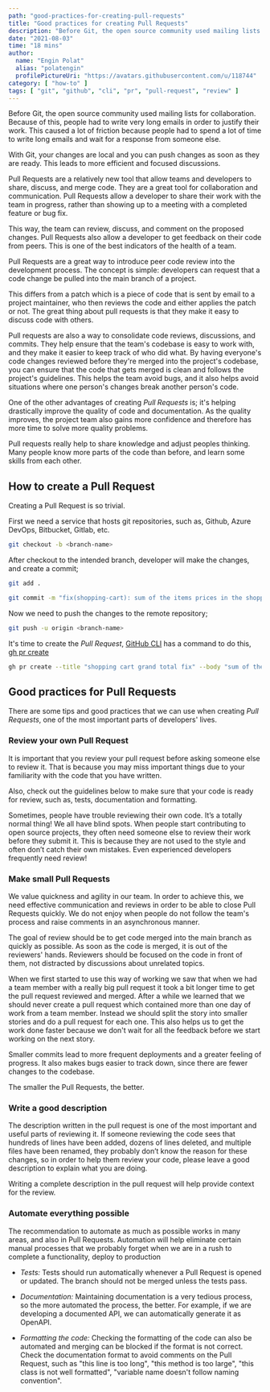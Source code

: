 ```yaml
---
path: "good-practices-for-creating-pull-requests"
title: "Good practices for creating Pull Requests"
description: "Before Git, the open source community used mailing lists for collaboration. Because of this, people had to write very long emails in order to justify their work. This caused a lot of friction because people had to spend a lot of time to write long emails and wait for a response from someone else.<br /><br />With Git, your changes are local and you can push changes as soon as they are ready. This leads to more efficient and focused discussions"
date: "2021-08-03"
time: "18 mins"
author:
  name: "Engin Polat"
  alias: "polatengin"
  profilePictureUri: "https://avatars.githubusercontent.com/u/118744"
category: [ "how-to" ]
tags: [ "git", "github", "cli", "pr", "pull-request", "review" ]
---
```

Before Git, the open source community used mailing lists for collaboration. Because of this, people had to write very long emails in order to justify their work. This caused a lot of friction because people had to spend a lot of time to write long emails and wait for a response from someone else.

With Git, your changes are local and you can push changes as soon as they are ready. This leads to more efficient and focused discussions.

Pull Requests are a relatively new tool that allow teams and developers to share, discuss, and merge code. They are a great tool for collaboration and communication. Pull Requests allow a developer to share their work with the team in progress, rather than showing up to a meeting with a completed feature or bug fix.

This way, the team can review, discuss, and comment on the proposed changes. Pull Requests also allow a developer to get feedback on their code from peers. This is one of the best indicators of the health of a team.

Pull Requests are a great way to introduce peer code review into the development process. The concept is simple: developers can request that a code change be pulled into the main branch of a project.

This differs from a patch which is a piece of code that is sent by email to a project maintainer, who then reviews the code and either applies the patch or not. The great thing about pull requests is that they make it easy to discuss code with others.

Pull requests are also a way to consolidate code reviews, discussions, and commits. They help ensure that the team's codebase is easy to work with, and they make it easier to keep track of who did what. By having everyone's code changes reviewed before they're merged into the project's codebase, you can ensure that the code that gets merged is clean and follows the project's guidelines. This helps the team avoid bugs, and it also helps avoid situations where one person's changes break another person's code.

One of the other advantages of creating _Pull Requests_ is; it's helping drastically improve the quality of code and documentation. As the quality improves, the project team also gains more confidence and therefore has more time to solve more quality problems.

Pull requests really help to share knowledge and adjust peoples thinking. Many people know more parts of the code than before, and learn some skills from each other.

## How to create a Pull Request

Creating a Pull Request is so trivial.

First we need a service that hosts git repositories, such as, Github, Azure DevOps, Bitbucket, Gitlab, etc.

```bash
git checkout -b <branch-name>
```

After checkout to the intended branch, developer will make the changes, and create a commit;

```bash
git add .

git commit -m "fix(shopping-cart): sum of the items prices in the shopping cart"
```

Now we need to push the changes to the remote repository;

```bash
git push -u origin <branch-name>
```

It's time to create the _Pull Request_, [GitHub CLI](https://cli.github.com/) has a command to do this, [gh pr create](https://cli.github.com/manual/gh_pr_create)

```bash
gh pr create --title "shopping cart grand total fix" --body "sum of the items prices in the shopping cart calculated correct again 🥳" --reviewer "polatengin"
```

## Good practices for Pull Requests

There are some tips and good practices that we can use when creating _Pull Requests_, one of the most important parts of developers' lives.

### Review your own Pull Request

It is important that you review your pull request before asking someone else to review it. That is because you may miss important things due to your familiarity with the code that you have written.

Also, check out the guidelines below to make sure that your code is ready for review, such as, tests, documentation and formatting.

Sometimes, people have trouble reviewing their own code. It’s a totally normal thing! We all have blind spots. When people start contributing to open source projects, they often need someone else to review their work before they submit it. This is because they are not used to the style and often don’t catch their own mistakes. Even experienced developers frequently need review!

### Make small Pull Requests

We value quickness and agility in our team. In order to achieve this, we need effective communication and reviews in order to be able to close Pull Requests quickly. We do not enjoy when people do not follow the team's process and raise comments in an asynchronous manner.

The goal of review should be to get code merged into the main branch as quickly as possible. As soon as the code is merged, it is out of the reviewers' hands. Reviewers should be focused on the code in front of them, not distracted by discussions about unrelated topics.

When we first started to use this way of working we saw that when we had a team member with a really big pull request it took a bit longer time to get the pull request reviewed and merged. After a while we learned that we should never create a pull request which contained more than one day of work from a team member. Instead we should split the story into smaller stories and do a pull request for each one. This also helps us to get the work done faster because we don't wait for all the feedback before we start working on the next story.

Smaller commits lead to more frequent deployments and a greater feeling of progress. It also makes bugs easier to track down, since there are fewer changes to the codebase.

The smaller the Pull Requests, the better.

### Write a good description

The description written in the pull request is one of the most important and useful parts of reviewing it. If someone reviewing the code sees that hundreds of lines have been added, dozens of lines deleted, and multiple files have been renamed, they probably don’t know the reason for these changes, so in order to help them review your code, please leave a good description to explain what you are doing.

Writing a complete description in the pull request will help provide context for the review.

### Automate everything possible

The recommendation to automate as much as possible works in many areas, and also in Pull Requests. Automation will help eliminate certain manual processes that we probably forget when we are in a rush to complete a functionality, deploy to production

- _Tests:_ Tests should run automatically whenever a Pull Request is opened or updated. The branch should not be merged unless the tests pass.

- _Documentation:_ Maintaining documentation is a very tedious process, so the more automated the process, the better. For example, if we are developing a documented API, we can automatically generate it as OpenAPI.

- _Formatting the code:_ Checking the formatting of the code can also be automated and merging can be blocked if the format is not correct. Check the documentation format to avoid comments on the Pull Request, such as "this line is too long", "this method is too large", "this class is not well formatted", "variable name doesn't follow naming convention".
